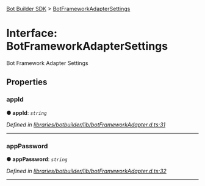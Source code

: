 [Bot Builder SDK](../README.md) > [BotFrameworkAdapterSettings](../interfaces/botbuilder.botframeworkadaptersettings.md)



# Interface: BotFrameworkAdapterSettings


Bot Framework Adapter Settings


## Properties
<a id="appid"></a>

###  appId

**●  appId**:  *`string`* 

*Defined in [libraries/botbuilder/lib/botFrameworkAdapter.d.ts:31](https://github.com/Microsoft/botbuilder-js/blob/f986273/libraries/botbuilder/lib/botFrameworkAdapter.d.ts#L31)*





___

<a id="apppassword"></a>

###  appPassword

**●  appPassword**:  *`string`* 

*Defined in [libraries/botbuilder/lib/botFrameworkAdapter.d.ts:32](https://github.com/Microsoft/botbuilder-js/blob/f986273/libraries/botbuilder/lib/botFrameworkAdapter.d.ts#L32)*





___


